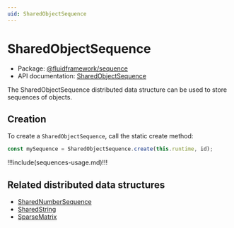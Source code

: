 ```yaml
---
uid: SharedObjectSequence
---
```


# SharedObjectSequence

- Package: [@fluidframework/sequence](../api/fluid-sequence.md)
- API documentation: [SharedObjectSequence](../api/fluid-sequence.sharedobjectsequence.md)

The SharedObjectSequence distributed data structure can be used to store sequences of objects.

## Creation

To create a `SharedObjectSequence`, call the static create method:

```typescript
const mySequence = SharedObjectSequence.create(this.runtime, id);
```

!!!include(sequences-usage.md)!!!

## Related distributed data structures

- [SharedNumberSequence](./SharedNumberSequence.md)
- [SharedString](./SharedString.md)
- [SparseMatrix](./SparseMatrix.md)
